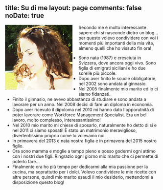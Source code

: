 title: Su di me
layout: page
comments: false
noDate: true
---

<img align="left" src="css/images/avatar.jpg" width="220px" max-width="220px" style="margin-right: 20px; margin-bottom: 10px;">

Secondo me è molto interessante sapere chi si nasconde dietro un blog... per questo volevo condividere con voi i momenti più importanti della mia vita, almeno quelli che ho vissuto fin ora!

* Sono nata (1987) e cresciuta in Svizzera, dove ancora oggi vivo. Sono figlia di emigrati siciliani e ho due sorelle più piccole.
* Dopo aver finito le scuole obbligatorie, nel 2002 sono andata al ginnasio.
* Nel 2005 finalmente mio marito ed io ci siamo fidanzati.
* Finito il ginnasio, ne avevo abbastanza di studiare e sono andata a lavorare per un anno. Nel 2008 decisi di fare un diploma in economia.
* Dopo aver ricevuto il dipoloma nel 2010 mi hanno dato l'opporutnità di poter lavorare come Workforce Management Specialist. Era un bel lavoro, molto complesso, interessantissimo!
* Nel 2010 mio marito mi chiese di sposarlo, naturalmente ho detto di si e nel 2011 ci siamo sposati! È stato un matrimonio meraviglioso, divertentissimo proprio come lo volevamo noi.
* In primavera del 2013 è nata nostra figlia e in primavera del 2015 nostro figlio.
* Ora sono mamma e moglie a tempo pieno e posso godermi ogni attimo con i nostri due figli. Ringrazio ogni giorno mio marito che ci permette di poterlo fare...
* Finalmente ora ho più tempo per dedicarmi alla mia passione per la cucina, ma soprattutto per i dolci. Volevo condividere le mie ricette con altre persone, quindi mio marito esaudì il mio desiderio, mettendomi a disposizione questo blog!

